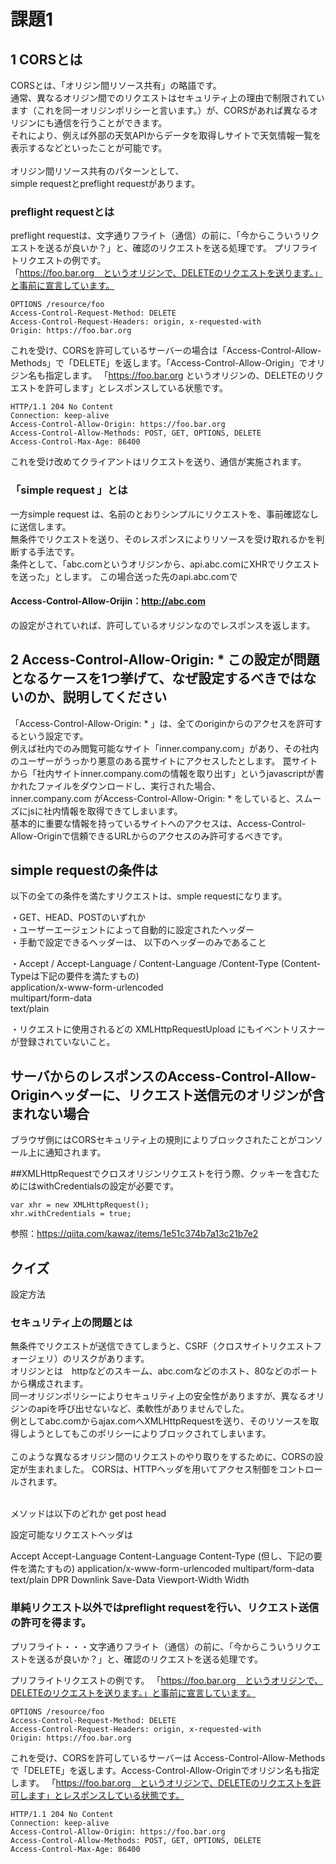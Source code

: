 # 課題1

## 1 CORSとは
CORSとは、「オリジン間リソース共有」の略語です。<br>
通常、異なるオリジン間でのリクエストはセキュリティ上の理由で制限されています（これを同一オリジンポリシーと言います。）が、CORSがあれば異なるオリジンにも通信を行うことができます。<br>
それにより、例えば外部の天気APIからデータを取得しサイトで天気情報一覧を表示するなどといったことが可能です。<br>
<br>
オリジン間リソース共有のパターンとして、<br>
simple requestとpreflight requestがあります。<br>

### preflight requestとは
preflight requestは、文字通りフライト（通信）の前に、「今からこういうリクエストを送るが良いか？」と、確認のリクエストを送る処理です。
プリフライトリクエストの例です。<br>
「https://foo.bar.org　というオリジンで、DELETEのリクエストを送ります。」と事前に宣言しています。

```
OPTIONS /resource/foo
Access-Control-Request-Method: DELETE
Access-Control-Request-Headers: origin, x-requested-with
Origin: https://foo.bar.org
```

これを受け、CORSを許可しているサーバーの場合は「Access-Control-Allow-Methods」で「DELETE」を返します。「Access-Control-Allow-Origin」でオリジン名も指定します。
「https://foo.bar.org というオリジンの、DELETEのリクエストを許可します」とレスポンスしている状態です。

```
HTTP/1.1 204 No Content
Connection: keep-alive
Access-Control-Allow-Origin: https://foo.bar.org
Access-Control-Allow-Methods: POST, GET, OPTIONS, DELETE
Access-Control-Max-Age: 86400
```

これを受け改めてクライアントはリクエストを送り、通信が実施されます。<br>

### 「simple request 」とは
一方simple request は、名前のとおりシンプルにリクエストを、事前確認なしに送信します。<br>
無条件でリクエストを送り、そのレスポンスによりリソースを受け取れるかを判断する手法です。<br>
条件として、「abc.comというオリジンから、api.abc.comにXHRでリクエストを送った」とします。
この場合送った先のapi.abc.comで<br>
#### Access-Control-Allow-Orijin：http://abc.com 
の設定がされていれば、許可しているオリジンなのでレスポンスを返します。


## 2 Access-Control-Allow-Origin: * この設定が問題となるケースを1つ挙げて、なぜ設定するべきではないのか、説明してください
「Access-Control-Allow-Origin: * 」は、全てのoriginからのアクセスを許可するという設定です。<br>
例えば社内でのみ閲覧可能なサイト「inner.company.com」があり、その社内のユーザーがうっかり悪意のある罠サイトにアクセスしたとします。
罠サイトから「社内サイトinner.company.comの情報を取り出す」というjavascriptが書かれたファイルをダウンロードし、実行された場合、<br>
inner.company.com がAccess-Control-Allow-Origin: * をしていると、スムーズにjsに社内情報を取得できてしまいます。<br>
基本的に重要な情報を持っているサイトへのアクセスは、Access-Control-Allow-Originで信頼できるURLからのアクセスのみ許可するべきです。

## simple requestの条件は
以下の全ての条件を満たすリクエストは、smple requestになります。<br>

・GET、HEAD、POSTのいずれか<br>
・ユーザーエージェントによって自動的に設定されたヘッダー<br>
・手動で設定できるヘッダーは、 以下のヘッダーのみであること<br>

・Accept / Accept-Language / Content-Language /Content-Type (Content-Typeは下記の要件を満たすもの)<br>
application/x-www-form-urlencoded<br>
multipart/form-data<br>
text/plain<br>

・リクエストに使用されるどの XMLHttpRequestUpload にもイベントリスナーが登録されていないこと。<br>

## サーバからのレスポンスのAccess-Control-Allow-Originヘッダーに、リクエスト送信元のオリジンが含まれない場合
ブラウザ側にはCORSセキュリティ上の規則によりブロックされたことがコンソール上に通知されます。

##XMLHttpRequestでクロスオリジンリクエストを行う際、クッキーを含むためにはwithCredentialsの設定が必要です。

```
var xhr = new XMLHttpRequest();
xhr.withCredentials = true;

```

参照：https://qiita.com/kawaz/items/1e51c374b7a13c21b7e2

## クイズ
設定方法


### セキュリティ上の問題とは
無条件でリクエストが送信できてしまうと、CSRF（クロスサイトリクエストフォージェリ）のリスクがあります。
<br>
オリジンとは　httpなどのスキーム、abc.comなどのホスト、80などのポートから構成されます。
<br>
同一オリジンポリシーによりセキュリティ上の安全性がありますが、異なるオリジンのapiを呼び出せないなど、柔軟性がありませんでした。<br>
例としてabc.comからajax.comへXMLHttpRequestを送り、そのリソースを取得しようとしてもこのポリシーによりブロックされてしまいます。<br>
<br>
このような異なるオリジン間のリクエストのやり取りをするために、CORSの設定が生まれました。
CORSは、HTTPヘッダを用いてアクセス制御をコントロールされます。

<br>
メソッドは以下のどれか
get
post
head

設定可能なリクエストヘッダは

Accept
Accept-Language
Content-Language
Content-Type (但し、下記の要件を満たすもの)
    application/x-www-form-urlencoded
    multipart/form-data
    text/plain
DPR
Downlink
Save-Data
Viewport-Width
Width



### 単純リクエスト以外ではpreflight requestを行い、リクエスト送信の許可を得ます。
プリフライト・・・文字通りフライト（通信）の前に、「今からこういうリクエストを送るが良いか？」と、確認のリクエストを送る処理です。

プリフライトリクエストの例です。
「https://foo.bar.org　というオリジンで、DELETEのリクエストを送ります。」と事前に宣言しています。
```
OPTIONS /resource/foo
Access-Control-Request-Method: DELETE
Access-Control-Request-Headers: origin, x-requested-with
Origin: https://foo.bar.org
```
これを受け、CORSを許可しているサーバーは
Access-Control-Allow-Methods　で「DELETE」を返します。Access-Control-Allow-Originでオリジン名も指定します。
「https://foo.bar.org　というオリジンで、DELETEのリクエストを許可します」とレスポンスしている状態です。
```
HTTP/1.1 204 No Content
Connection: keep-alive
Access-Control-Allow-Origin: https://foo.bar.org
Access-Control-Allow-Methods: POST, GET, OPTIONS, DELETE
Access-Control-Max-Age: 86400
```
